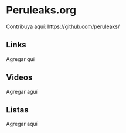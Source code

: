 # Peruleaks.org

Contribuya aquí: https://github.com/peruleaks/

## Links

Agregar quí

## Videos

Agregar aguí

## Listas

Agregar aquí

